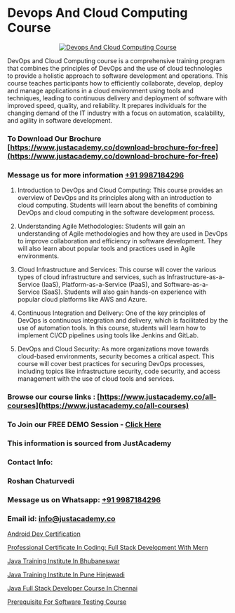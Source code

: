 # Devops And Cloud Computing Course

<p align="center">
  <a href="https://justacademy.co/all-courses">
    <img src="https://ibb.co/7V3H11Z" alt="Devops And Cloud Computing Course">
  </a>
</p>


DevOps and Cloud Computing course is a comprehensive training program that combines the principles of DevOps and the use of cloud technologies to provide a holistic approach to software development and operations. This course teaches participants how to efficiently collaborate, develop, deploy and manage applications in a cloud environment using tools and techniques, leading to continuous delivery and deployment of software with improved speed, quality, and reliability. It prepares individuals for the changing demand of the IT industry with a focus on automation, scalability, and agility in software development.
### To Download Our Brochure [https://www.justacademy.co/download-brochure-for-free](https://www.justacademy.co/download-brochure-for-free)
### Message us for more information [+91 9987184296](https://api.whatsapp.com/send?phone=919987184296)
1) Introduction to DevOps and Cloud Computing:
This course provides an overview of DevOps and its principles along with an introduction to cloud computing. Students will learn about the benefits of combining DevOps and cloud computing in the software development process.

2) Understanding Agile Methodologies:
Students will gain an understanding of Agile methodologies and how they are used in DevOps to improve collaboration and efficiency in software development. They will also learn about popular tools and practices used in Agile environments.

3) Cloud Infrastructure and Services:
This course will cover the various types of cloud infrastructure and services, such as Infrastructure-as-a-Service (IaaS), Platform-as-a-Service (PaaS), and Software-as-a-Service (SaaS). Students will also gain hands-on experience with popular cloud platforms like AWS and Azure.

4) Continuous Integration and Delivery:
One of the key principles of DevOps is continuous integration and delivery, which is facilitated by the use of automation tools. In this course, students will learn how to implement CI/CD pipelines using tools like Jenkins and GitLab.

5) DevOps and Cloud Security:
As more organizations move towards cloud-based environments, security becomes a critical aspect. This course will cover best practices for securing DevOps processes, including topics like infrastructure security, code security, and access management with the use of cloud tools and services.

### Browse our course links : [https://www.justacademy.co/all-courses](https://www.justacademy.co/all-courses) 
### To Join our FREE DEMO Session - [Click Here](https://www.justacademy.co/register-for-course-demo)


### This information is sourced from JustAcademy
### Contact Info:
### Roshan Chaturvedi
### Message us on Whatsapp: [+91 9987184296](https://api.whatsapp.com/send?phone=919987184296)
### Email id: [info@justacademy.co](mailto:info@justacademy.co)
                
[Android Dev Certification](https://www.linkedin.com/pulse/android-dev-certification-justacademy-sryof/)

[Professional Certificate In Coding: Full Stack Development With Mern](https://www.linkedin.com/pulse/professional-certificate-coding-full-stack-development-iwoae?trackingId=IpwO5qYvCr%2BBI5u4tsgU9w%3D%3D&lipi=urn%3Ali%3Apage%3Ad_flagship3_company_admin%3BzoGgv%2F2GTOq26q6ITzj9KQ%3D%3D)

[Java Training Institute In Bhubaneswar](https://medium.com/@kamblerajas684/java-training-institute-in-bhubaneswar-c211712cca1e)

[Java Training Institute In Pune Hinjewadi](https://medium.com/@mahi3106/java-training-institute-in-pune-hinjewadi-9d08412df303)

[Java Full Stack Developer Course In Chennai](https://justacademyin.github.io/justacademy/Java-Full-Stack-Developer-Course-In-Chennai)

[Prerequisite For Software Testing Course](https://justacademyin.github.io/justacademy/Prerequisite-For-Software-Testing-Course)

